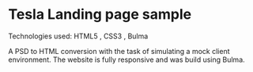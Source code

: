 # Tesla Landing page sample
Technologies used: HTML5 , CSS3 , Bulma
<p>A PSD to HTML conversion with the task of simulating a mock client environment. The website is fully responsive and was build using Bulma.</p>

